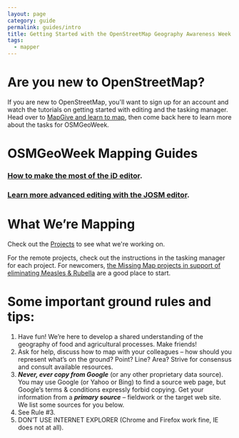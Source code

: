 ```yaml
---
layout: page
category: guide
permalink: guides/intro
title: Getting Started with the OpenStreetMap Geography Awareness Week!
tags:
  - mapper
---
```


# Are you new to OpenStreetMap?

If you are new to OpenStreetMap, you'll want to sign up for an account and watch the tutorials on getting started with editing and the tasking manager. Head over to <a href="http://mapgive.state.gov/learn-to-map/">MapGive and learn to map</a>, then come back here to learn more about the tasks for OSMGeoWeek.

# OSMGeoWeek Mapping Guides

### <a href="{{site.baseurl}}/plan/id-editor/">How to make the most of the iD editor</a>. 

### <a href="{{site.baseurl}}/plan/josm-editor/">Learn more advanced editing with the JOSM editor</a>.

# What We’re Mapping

Check out the <a href="{{site.baseurl}}/projects/">Projects</a> to see what we're working on.

For the remote projects, check out the instructions in the tasking manager for each project. For newcomers, <a href="{{site.baseurl}}/project/missingmaps-malawi">the Missing Map projects in support of eliminating Measles & Rubella</a> are a good place to start.

# Some important ground rules and tips:

1. Have fun! We’re here to develop a shared understanding of the geography of food and agricultural processes. Make friends!
2. Ask for help, discuss how to map with your colleagues – how should you represent what’s on the ground? Point? Line? Area? Strive for consensus and consult available resources. 
3. ***Never, ever copy from Google*** (or any other proprietary data source). You may use Google (or Yahoo or Bing) to find a source web page, but Google’s terms & conditions expressly forbid copying. Get your information from a ***primary source*** – fieldwork or the target web site. We list some sources for you below.
4. See Rule #3. 
5. DON’T USE INTERNET EXPLORER (Chrome and Firefox work fine, IE does not at all).
